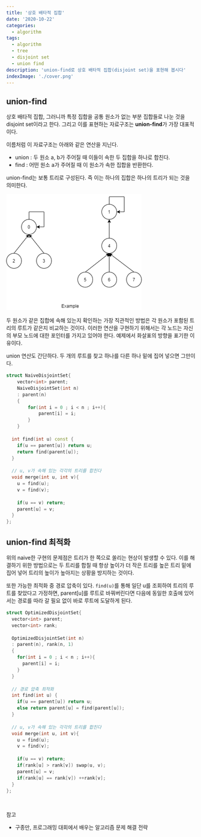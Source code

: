 ```yaml
---
title: '상호 배타적 집합'
date: '2020-10-22'
categories:
  - algorithm
tags:
  - algorithm
  - tree
  - disjoint set
  - union find
description: 'union-find로 상호 배타적 집합(disjoint set)을 표현해 봅시다'
indexImage: './cover.png'
---
```


## union-find  

상호 배타적 집합, 그러니까 특정 집합을 공통 원소가 없는 부분 집합들로 나눈 것을 disjoint set이라고 한다. 
그리고 이를 표현하는 자료구조는 **union-find**가 가장 대표적이다.  

이름처럼 이 자료구조는 아래와 같은 연산을 지닌다.
- union : 두 원소 a, b가 주어질 때 이들이 속한 두 집합을 하나로 합친다.
- find : 어떤 원소 a가 주어질 때 이 원소가 속한 집합을 반환한다.

union-find는 보통 트리로 구성된다. 즉 이는 하나의 집합은 하나의 트리가 되는 것을 의미한다. 

![union_find](./union_find.png)  

두 원소가 같은 집합에 속해 있는지 확인하는 가장 직관적인 방법은 각 원소가 포함된 트리의 루트가 같은지 비교하는 것이다. 
이러한 연산을 구현하기 위해서는 각 노드는 자신의 부모 노드에 대한 포인터를 가지고 있어야 한다. 
예제에서 화살표의 방향을 표기한 이유이다.  

union 연산도 간단하다. 두 개의 루트를 찾고 하나를 다른 하나 밑에 집어 넣으면 그만이다.

``` cpp
struct NaiveDisjointSet{
	vector<int> parent;
	NaiveDisjointSet(int n)
	: parent(n)
	{
		for(int i = 0 ; i < n ; i++){
			parent[i] = i;
		}
	}

  int find(int u) const {
    if(u == parent[u]) return u;
    return find(parent[u]);
  }

  // u, v가 속해 있는 각각의 트리를 합친다
  void merge(int u, int v){
    u = find(u);
    v = find(v);

    if(u == v) return;
    parent[u] = v;
  }
};
```

## union-find 최적화  

위의 naive한 구현의 문제점은 트리가 한 쪽으로 쏠리는 현상이 발생할 수 있다. 
이를 해결하기 위한 방법으로는 두 트리를 합칠 때 항상 높이가 더 작은 트리를 높은 트리 밑에 집어 넣어 
트리의 높이가 높아지는 상황을 방지하는 것이다.  

또한 가능한 최적화 중 경로 압축이 있다. 
```find(u)```를 통해 일단 u를 조회하여 트리의 루트를 찾았다고 가정하면, 
parent[u]를 루트로 바꿔버린다면 다음에 동일한 호출에 있어서는 경로를 따라 갈 필요 없이 
바로 루트에 도달하게 된다. 

``` cpp
struct OptimizedDisjointSet{
  vector<int> parent;
  vector<int> rank;

  OptimizedDisjointSet(int n)
  : parent(n), rank(n, 1)
  {
    for(int i = 0 ; i < n ; i++){
      parent[i] = i;
    }
  }

  // 경로 압축 최적화
  int find(int u) {
    if(u == parent[u]) return u;
    else return parent[u] = find(parent[u]);
  }

  // u, v가 속해 있는 각각의 트리를 합친다
  void merge(int u, int v){
    u = find(u);
    v = find(v);

    if(u == v) return;
    if(rank[u] > rank[v]) swap(u, v);
    parent[u] = v;
    if(rank[u] == rank[v]) ++rank[v];
  }
};
```

<br/>

참고
- 구종만, 프로그래밍 대회에서 배우는 알고리즘 문제 해결 전략